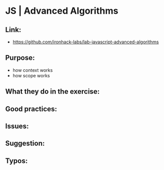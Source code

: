 # JS | Advanced Algorithms

## Link:
  - https://github.com/ironhack-labs/lab-javascript-advanced-algorithms
## Purpose:
  - how context works
  - how scope works
## What they do in the exercise:

## Good practices:

## Issues:

## Suggestion:

## Typos:
